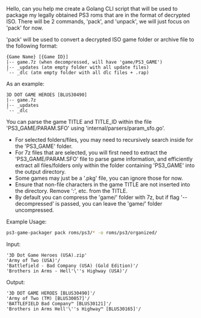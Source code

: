 Hello, can you help me create a Golang CLI script that will be used to package my legally obtained PS3 roms that are in the format of decrypted ISO. There will be 2 commands, 'pack', and 'unpack', we will just focus on 'pack' for now.

'pack' will be used to convert a decrypted ISO game folder or archive file to the following format:

```
{Game Name} [{Game ID}]
|-- game.7z (when decompressed, will have 'game/PS3_GAME')
|-- _updates (atm empty folder with all update files)
`-- _dlc (atm empty folder with all dlc files + .rap)
```

As an example:
```
3D DOT GAME HEROES [BLUS30490]
|-- game.7z
|-- _updates
`-- _dlc
```

You can parse the game TITLE and TITLE_ID within the file 'PS3_GAME/PARAM.SFO' using 'internal/parsers/param_sfo.go'.

- For selected folders/files, you may need to recursively search inside for the 'PS3_GAME' folder.
- For 7z files that are selected, you will first need to extract the 'PS3_GAME/PARAM.SFO' file to parse game information, and efficiently extract all files/folders only within the folder containing 'PS3_GAME' into the output directory.
- Some games may just be a '.pkg' file, you can ignore those for now.
- Ensure that non-file characters in the game TITLE are not inserted into the directory. Remove ':', etc. from the TITLE.
- By default you can compress the 'game/' folder with 7z, but if flag '--decompressed' is passed, you can leave the 'game/' folder uncompressed.


Example Usage:

```bash
ps3-game-packager pack roms/ps3/* -o roms/ps3/organized/ 
```

Input:

```
'3D Dot Game Heroes (USA).zip'
'Army of Two (USA)'/
'Battlefield - Bad Company (USA) (Gold Edition)'/
'Brothers in Arms - Hell'\''s Highway (USA)'/
```

Output:

```
'3D DOT GAME HEROES [BLUS30490]'/
'Army of Two (TM) [BLUS30057]'/
'BATTLEFIELD Bad Company™ [BLUS30121]'/
'Brothers in Arms Hell'\''s Highway™ [BLUS30165]'/
```
